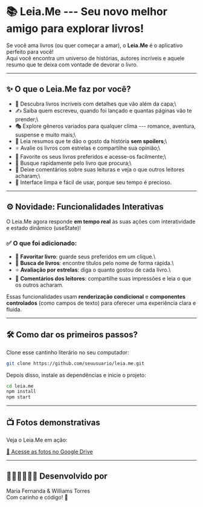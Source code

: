# 📚 Leia.Me --- Seu novo melhor amigo para explorar livros!

Se você ama livros (ou quer começar a amar), o **Leia.Me** é o
aplicativo perfeito para você!\
Aqui você encontra um universo de histórias, autores incríveis e aquele
resumo que te deixa com vontade de devorar o livro.

------------------------------------------------------------------------

## ✨ O que o Leia.Me faz por você?

-   📖 Descubra livros incríveis com detalhes que vão além da capa;\
-   ✍️ Saiba quem escreveu, quando foi lançado e quantas páginas vão te
    prender;\
-   🎭 Explore gêneros variados para qualquer clima --- romance,
    aventura, suspense e muito mais;\
-   🧠 Leia resumos que te dão o gosto da história **sem spoilers**;\
-   ⭐ Avalie os livros com estrelas e compartilhe sua opinião;\
-   💖 Favorite os seus livros preferidos e acesse-os facilmente;\
-   🔎 Busque rapidamente pelo livro que procura;\
-   💬 Deixe comentários sobre suas leituras e veja o que outros
    leitores acharam;\
-   💎 Interface limpa e fácil de usar, porque seu tempo é precioso.

------------------------------------------------------------------------

## ⚙️ Novidade: Funcionalidades Interativas

O Leia.Me agora responde **em tempo real** às suas ações com
interatividade e estado dinâmico (useState)!

### ✅ O que foi adicionado:

-   📌 **Favoritar livro**: guarde seus preferidos em um clique.\
-   🔎 **Busca de livros**: encontre títulos pelo nome de forma rápida.\
-   ⭐ **Avaliação por estrelas**: diga o quanto gostou de cada livro.\
-   💬 **Comentários dos leitores**: compartilhe suas impressões e leia
    o que os outros acharam.

Essas funcionalidades usam **renderização condicional** e **componentes
controlados** (como campos de texto) para oferecer uma experiência clara
e fluida.

------------------------------------------------------------------------

## 🛠️ Como dar os primeiros passos?

Clone esse cantinho literário no seu computador:

``` bash
git clone https://github.com/seuusuario/leia.me.git
```

Depois disso, instale as dependências e inicie o projeto:

``` bash
cd leia.me
npm install
npm start
```

------------------------------------------------------------------------

## 📺 Fotos demonstrativas

Veja o Leia.Me em ação:

[📁 Acesse as fotos no Google
Drive](https://drive.google.com/drive/folders/1bC97rVKiFsAfvWoGE5YcZSB8uLqmLSi_?usp=sharing)

------------------------------------------------------------------------

## 👩🏼‍💻👨🏼‍💻 Desenvolvido por

Maria Fernanda & Williams Torres\
Com carinho e código! 💛

